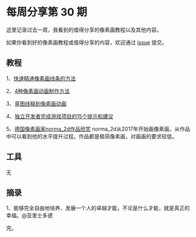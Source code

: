 # 每周分享第 30 期

这里记录过去一周，我看到的值得分享的像素画教程以及其他内容。

如果你看到好的像素画教程或值得分享的内容，欢迎通过 [issue](https://github.com/pixel32/Weekly_PixelartTutorials/issues) 提交。

## 教程
1、[快速精通像素画线条的方法](http://mp.weixin.qq.com/s?__biz=MjM5MTYxNTcwMQ==&mid=2650555361&idx=1&sn=85ae237665cc1e3a5851bc0020ccfca3&chksm=beba3c5b89cdb54dcad4cd7d8006b8b22c0a1364d71c679deef3f1c058730906703d1c4630b6&token=1844605191&lang=zh_CN#rd)

2、[4种像素画动画制作方法](http://mp.weixin.qq.com/s?__biz=MjM5MTYxNTcwMQ==&mid=2650555392&idx=1&sn=3c1b33a292fe0a629933e24d4c41283c&chksm=beba3bba89cdb2acbd47f9a80a3b09d74ec4c177132080db3ab4a5f645567e9e8b03300921c4&token=1844605191&lang=zh_CN#rd)

3、[草图线稿到像素画动画](http://mp.weixin.qq.com/s?__biz=MjM5MTYxNTcwMQ==&mid=2650555412&idx=1&sn=7c03ab9c8390556b3be909261342d5bd&chksm=beba3bae89cdb2b8ee69d36e3cb725099dbd8beb49f09fe8ab73f0412ea51f3f6877977bb99c&token=1844605191&lang=zh_CN#rd)

4、[独立开发者完成游戏项目的15个提示和建议](http://mp.weixin.qq.com/s?__biz=MjM5MTYxNTcwMQ==&mid=2650555452&idx=1&sn=94e91532a86e467f569ee47f4d69e53d&chksm=beba3b8689cdb290fb2999e86516c08c7d5fab5e0813cf0c00133406286ce56791872835ea6a&token=1844605191&lang=zh_CN#rd)

5、[德国像素画家norma_2d作品欣赏](http://mp.weixin.qq.com/s?__biz=MjM5MTYxNTcwMQ==&mid=2650555443&idx=1&sn=726c83c25adb02347561c9ab0cfa4f60&chksm=beba3b8989cdb29f18dd8b8bb281b24bf5458a2f9ee5687627ac436b4abb5d3c9b56e0870030&token=1844605191&lang=zh_CN#rd)
norma_2d从2017年开始画像素画，从作品中可以看到他的水平提升过程。作品都是极简像素画，对画画的要求较低。

## 工具
无

## 摘录
1、能够完全自由地培养、发展一个人的卓越才能，不论是什么才能，就是真正的幸福。@亚里士多德

完。